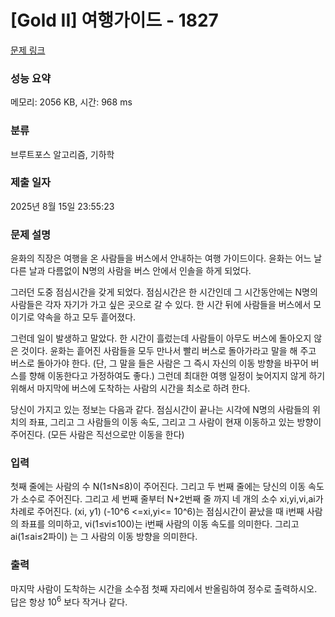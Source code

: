 # [Gold II] 여행가이드 - 1827 

[문제 링크](https://www.acmicpc.net/problem/1827) 

### 성능 요약

메모리: 2056 KB, 시간: 968 ms

### 분류

브루트포스 알고리즘, 기하학

### 제출 일자

2025년 8월 15일 23:55:23

### 문제 설명

<p>윤화의 직장은 여행을 온 사람들을 버스에서 안내하는 여행 가이드이다. 윤화는 어느 날 다른 날과 다름없이 N명의 사람을 버스 안에서 인솔을 하게 되었다.</p>

<p>그러던 도중 점심시간을 갖게 되었다. 점심시간은 한 시간인데 그 시간동안에는 N명의 사람들은 각자 자기가 가고 싶은 곳으로 갈 수 있다. 한 시간 뒤에 사람들을 버스에서 모이기로 약속을 하고 모두 흩어졌다.</p>

<p>그런데 일이 발생하고 말았다. 한 시간이 흘렀는데 사람들이 아무도 버스에 돌아오지 않은 것이다. 윤화는 흩어진 사람들을 모두 만나서 빨리 버스로 돌아가라고 말을 해 주고 버스로 돌아가야 한다. (단, 그 말을 들은 사람은 그 즉시 자신의 이동 방향을 바꾸어 버스를 향해 이동한다고 가정하여도 좋다.) 그런데 최대한 여행 일정이 늦어지지 않게 하기 위해서 마지막에 버스에 도착하는 사람의 시간을 최소로 하려 한다.</p>

<p>당신이 가지고 있는 정보는 다음과 같다. 점심시간이 끝나는 시각에 N명의 사람들의 위치의 좌표, 그리고 그 사람들의 이동 속도, 그리고 그 사람이 현재 이동하고 있는 방향이 주어진다. (모든 사람은 직선으로만 이동을 한다)</p>

### 입력 

 <p>첫째 줄에는 사람의 수 N(1≤N≤8)이 주어진다. 그리고 두 번째 줄에는 당신의 이동 속도가 소수로 주어진다. 그리고 세 번째 줄부터 N+2번째 줄 까지 네 개의 소수 xi,yi,vi,ai가 차례로 주어진다.  (xi, y1) (-10^6 <=xi,yi<= 10^6)는 점심시간이 끝났을 때 i번째 사람의 좌표를 의미하고, vi(1≤vi≤100)는 i번째 사람의 이동 속도를 의미한다. 그리고 ai(1≤ai≤2파이) 는 그 사람의 이동 방향을 의미한다.</p>

### 출력 

 <p>마지막 사람이 도착하는 시간을 소수점 첫째 자리에서 반올림하여 정수로 출력하시오. 답은 항상 10<sup>6</sup> 보다 작거나 같다.</p>

